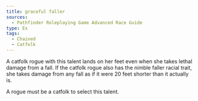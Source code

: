 ```yaml
---
title: graceful faller
sources:
  - Pathfinder Roleplaying Game Advanced Race Guide
type: Ex
tags:
  - Chained
  - Catfolk
---
```


A catfolk rogue with this talent lands on her feet even when she takes lethal damage from a fall. If the catfolk rogue also has the nimble faller racial trait, she takes damage from any fall as if it were 20 feet shorter than it actually is.

A rogue must be a catfolk to select this talent.
